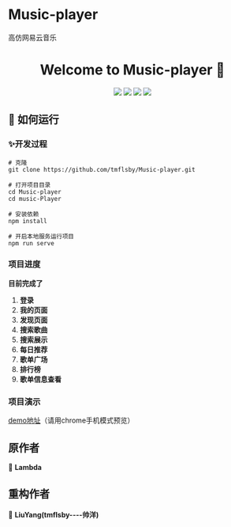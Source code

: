 # Music-player
高仿网易云音乐

<h1 align="center">Welcome to Music-player 👋</h1>
<p align="center">
  <img src="https://img.shields.io/badge/node-v10.15.3-green" />
  <img src="https://img.shields.io/badge/npm-6.13.2-yellowgreen" />
  <img src="https://img.shields.io/badge/vue-^2.6.10-greenyellow" />
  <img src="https://img.shields.io/badge/vueCli-3.11.0-yellow" />
</p>

## 🚀 如何运行

### ✨开发过程

```
# 克隆
git clone https://github.com/tmflsby/Music-player.git
```

```
# 打开项目目录
cd Music-player
cd music-Player
```

```
# 安装依赖
npm install
```

```
# 开启本地服务运行项目
npm run serve
```

### 项目进度

**目前完成了**
1.  **登录**
1. **我的页面**
1. **发现页面**
1. **搜索歌曲**
1. **搜索展示**
1. **每日推荐**
1. **歌单广场**
1. **排行榜**
1. **歌单信息查看**

### 项目演示

[demo地址](http://140.143.128.100:3000)（请用chrome手机模式预览）


## 原作者

👤 **Lambda**

## 重构作者

👤 **LiuYang(tmflsby----帅洋)**

